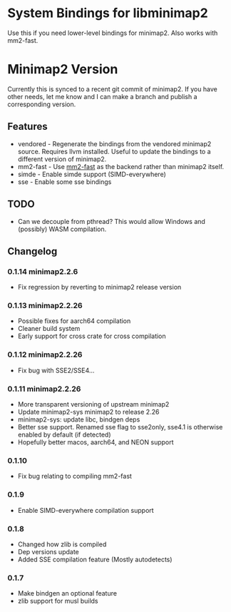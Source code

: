 # System Bindings for libminimap2
Use this if you need lower-level bindings for minimap2. Also works with mm2-fast.

# Minimap2 Version
Currently this is synced to a recent git commit of minimap2. If you have other needs, let me know and I can make a branch and publish a corresponding version.

## Features 
* vendored - Regenerate the bindings from the vendored minimap2 source. Requires llvm installed. Useful to update the bindings to a different version of minimap2.
* mm2-fast - Use [mm2-fast](https://github.com/bwa-mem2/mm2-fast) as the backend rather than minimap2 itself.
* simde - Enable simde support (SIMD-everywhere)
* sse - Enable some sse bindings

## TODO
* Can we decouple from pthread? This would allow Windows and (possibly) WASM compilation.

## Changelog
### 0.1.14 minimap2.2.6
 * Fix regression by reverting to minimap2 release version

### 0.1.13 minimap2.2.26
 * Possible fixes for aarch64 compilation
 * Cleaner build system
 * Early support for cross crate for cross compilation

### 0.1.12 minimap2.2.26
 * Fix bug with SSE2/SSE4...
 
### 0.1.11 minimap2.2.26
* More transparent versioning of upstream minimap2
* Update minimap2-sys minimap2 to release 2.26
* minimap2-sys: update libc, bindgen deps
* Better sse support. Renamed sse flag to sse2only, sse4.1 is otherwise enabled by default (if detected)
* Hopefully better macos, aarch64, and NEON support

### 0.1.10
* Fix bug relating to compiling mm2-fast 

### 0.1.9
* Enable SIMD-everywhere compilation support

### 0.1.8
* Changed how zlib is compiled
* Dep versions update
* Added SSE compilation feature (Mostly autodetects)

### 0.1.7
* Make bindgen an optional feature
* zlib support for musl builds
